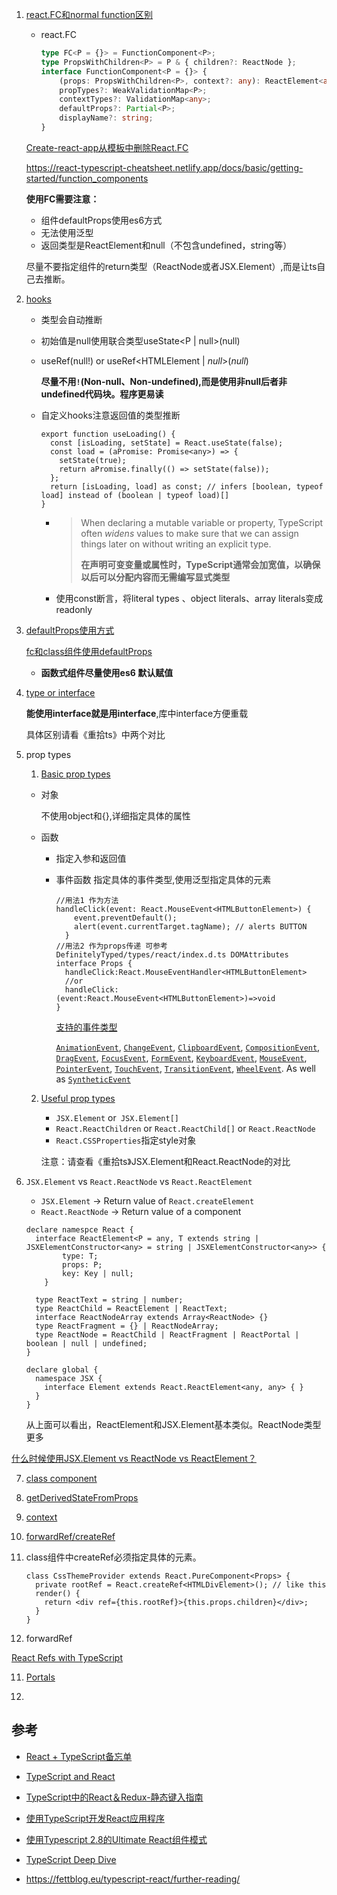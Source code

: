 1. [react.FC和normal function区别](https://react-typescript-cheatsheet.netlify.app/docs/basic/getting-started/function_components)

   * react.FC

     ```typescript
     type FC<P = {}> = FunctionComponent<P>;
     type PropsWithChildren<P> = P & { children?: ReactNode };
     interface FunctionComponent<P = {}> {
         (props: PropsWithChildren<P>, context?: any): ReactElement<any, any> | null;
         propTypes?: WeakValidationMap<P>;
         contextTypes?: ValidationMap<any>;
         defaultProps?: Partial<P>;
         displayName?: string;
     }
     ```

   [Create-react-app从模板中删除React.FC](https://github.com/facebook/create-react-app/pull/8177)

   https://react-typescript-cheatsheet.netlify.app/docs/basic/getting-started/function_components

   **使用FC需要注意：**

   * 组件defaultProps使用es6方式
   * 无法使用泛型
   * 返回类型是ReactElement和null（不包含undefined，string等）

   尽量不要指定组件的return类型（ReactNode或者JSX.Element）,而是让ts自己去推断。

2. [hooks](https://react-typescript-cheatsheet.netlify.app/docs/basic/getting-started/hooks)

   * 类型会自动推断

   * 初始值是null使用联合类型useState<P | null>(null)

   * useRef<HTMLElement>(null!) or useRef<HTMLElement | *null*>(*null*)

     **尽量不用`!`(Non-null、Non-undefined),而是使用非null后者非undefined代码块。程序更易读**

   * 自定义hooks注意返回值的类型推断

     ```tsx
     export function useLoading() {
       const [isLoading, setState] = React.useState(false);
       const load = (aPromise: Promise<any>) => {
         setState(true);
         return aPromise.finally(() => setState(false));
       };
       return [isLoading, load] as const; // infers [boolean, typeof load] instead of (boolean | typeof load)[]
     }
     ```

     * > When declaring a mutable variable or property, TypeScript often *widens* values to make sure that we can assign things later on without writing an explicit type.
       >
       > **在声明可变变量或属性时，TypeScript通常会加宽值，以确保以后可以分配内容而无需编写显式类型**

     * 使用const断言，将literal types 、object literals、array literals变成readonly

3. [defaultProps使用方式](https://react-typescript-cheatsheet.netlify.app/docs/basic/getting-started/default_props)

   [fc和class组件使用defaultProps](https://www.typescriptlang.org/docs/handbook/release-notes/typescript-3-0.html#support-for-defaultprops-in-jsx)

   * **函数式组件尽量使用es6 默认赋值**

4. [type or interface](https://react-typescript-cheatsheet.netlify.app/docs/basic/getting-started/types_or_interfaces)

    **能使用interface就是用interface**,库中interface方便重载

   具体区别请看《重拾ts》中两个对比

5. prop types

   1. [Basic prop types](https://react-typescript-cheatsheet.netlify.app/docs/basic/getting-started/basic_type_example)

     * 对象

       不使用object和{},详细指定具体的属性

     * 函数

       * 指定入参和返回值

       * 事件函数 指定具体的事件类型,使用泛型指定具体的元素

         ```tsx
         //用法1 作为方法
         handleClick(event: React.MouseEvent<HTMLButtonElement>) {
             event.preventDefault();
             alert(event.currentTarget.tagName); // alerts BUTTON
           }
         //用法2 作为props传递 可参考DefinitelyTyped/types/react/index.d.ts DOMAttributes
         interface Props {
           handleClick:React.MouseEventHandler<HTMLButtonElement>
           //or
           handleClick: (event:React.MouseEvent<HTMLButtonElement>)=>void
         }
         ```

         [支持的事件类型 ](https://fettblog.eu/typescript-react/events/#basic-event-handling)

         [`AnimationEvent`](https://developer.mozilla.org/en-US/docs/Web/API/AnimationEvent), [`ChangeEvent`](https://developer.mozilla.org/en-US/docs/Web/API/ChangeEvent), [`ClipboardEvent`](https://developer.mozilla.org/en-US/docs/Web/API/ClipboardEvent), [`CompositionEvent`](https://developer.mozilla.org/en-US/docs/Web/API/CompositionEvent), [`DragEvent`](https://developer.mozilla.org/en-US/docs/Web/API/DragEvent), [`FocusEvent`](https://developer.mozilla.org/en-US/docs/Web/API/FocusEvent), [`FormEvent`](https://developer.mozilla.org/en-US/docs/Web/API/FormEvent), [`KeyboardEvent`](https://developer.mozilla.org/en-US/docs/Web/API/KeyboardEvent), [`MouseEvent`](https://developer.mozilla.org/en-US/docs/Web/API/MouseEvent), [`PointerEvent`](https://developer.mozilla.org/en-US/docs/Web/API/PointerEvent), [`TouchEvent`](https://developer.mozilla.org/en-US/docs/Web/API/TouchEvent), [`TransitionEvent`](https://developer.mozilla.org/en-US/docs/Web/API/TransitionEvent), [`WheelEvent`](https://developer.mozilla.org/en-US/docs/Web/API/WheelEvent). As well as [ `SyntheticEvent`](https://reactjs.org/docs/events.html#reference)

   2. [Useful prop types](https://react-typescript-cheatsheet.netlify.app/docs/basic/getting-started/react_prop_type_example)

      * `JSX.Element` or` JSX.Element[]`
      * `React.ReactChildren` or `React.ReactChild[]` or `React.ReactNode`
      * `React.CSSProperties`指定style对象

      注意：请查看《重拾ts》JSX.Element和React.ReactNode的对比

6.  `JSX.Element` vs `React.ReactNode` vs `React.ReactElement`

      - `JSX.Element` -> Return value of `React.createElement`
      - `React.ReactNode` -> Return value of a component

      ```tsx
      declare namespce React {
        interface ReactElement<P = any, T extends string | JSXElementConstructor<any> = string | JSXElementConstructor<any>> {
              type: T;
              props: P;
              key: Key | null;
          }
        
        type ReactText = string | number;
        type ReactChild = ReactElement | ReactText;
        interface ReactNodeArray extends Array<ReactNode> {}
        type ReactFragment = {} | ReactNodeArray;
        type ReactNode = ReactChild | ReactFragment | ReactPortal | boolean | null | undefined;
      }
      
      declare global {
        namespace JSX {
          interface Element extends React.ReactElement<any, any> { }  
        }	
      }
      ```

      从上面可以看出，ReactElement和JSX.Element基本类似。ReactNode类型更多

   [什么时候使用JSX.Element vs ReactNode vs ReactElement？](https://stackoverflow.com/questions/58123398/when-to-use-jsx-element-vs-reactnode-vs-reactelement/59840095#59840095)

7. [class component](https://react-typescript-cheatsheet.netlify.app/docs/basic/getting-started/class_components)

8. [getDerivedStateFromProps](https://react-typescript-cheatsheet.netlify.app/docs/basic/getting-started/get_derived_props_from_state)

9. [context](https://react-typescript-cheatsheet.netlify.app/docs/basic/getting-started/context)

10. [forwardRef/createRef](forwardRef/createRef)

   1. class组件中createRef必须指定具体的元素。

      ```tsx
      class CssThemeProvider extends React.PureComponent<Props> {
        private rootRef = React.createRef<HTMLDivElement>(); // like this
        render() {
          return <div ref={this.rootRef}>{this.props.children}</div>;
        }
      }
      ```

   2. forwardRef

      

   [React Refs with TypeScript](https://medium.com/@martin_hotell/react-refs-with-typescript-a32d56c4d315)

11. [Portals](https://react-typescript-cheatsheet.netlify.app/docs/basic/getting-started/portals)

12. 

## 参考

- [React + TypeScript备忘单](https://github.com/typescript-cheatsheets/react-typescript-cheatsheet#reacttypescript-cheatsheets)

- [TypeScript and React](https://fettblog.eu/typescript-react/)

- [TypeScript中的React＆Redux-静态键入指南](https://github.com/piotrwitek/react-redux-typescript-guide#react--redux-in-typescript---static-typing-guide)

- [使用TypeScript开发React应用程序](https://egghead.io/courses/use-typescript-to-develop-react-applications)

- [使用Typescript 2.8的Ultimate React组件模式](https://levelup.gitconnected.com/ultimate-react-component-patterns-with-typescript-2-8-82990c516935)

- [TypeScript Deep Dive](https://basarat.gitbook.io/typescript/)

- https://fettblog.eu/typescript-react/further-reading/

  

